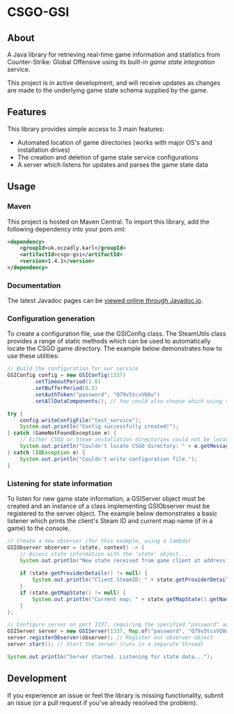 # CSGO-GSI
## About
A Java library for retrieving real-time game information and statistics from Counter-Strike: Global Offensive using
its built-in *game state integration* service.

This project is in active development, and will receive updates as changes are made to the underlying game state
 schema supplied by the game.

## Features
This library provides simple access to 3 main features:
- Automated location of game directories (works with major OS's and installation drives)
- The creation and deletion of game state service configurations
- A server which listens for updates and parses the game state data

## Usage
### Maven
This project is hosted on Maven Central. To import this library, add the following dependency into your pom.xml:
```xml
<dependency>
    <groupId>uk.oczadly.karl</groupId>
    <artifactId>csgo-gsi</artifactId>
    <version>1.4.1</version>
</dependency>
```

### Documentation
The latest Javadoc pages can be [viewed online through Javadoc.io](https://www.javadoc.io/doc/uk.oczadly.karl/csgo-gsi).

### Configuration generation
To create a configuration file, use the GSIConfig class. The SteamUtils class provides a range of static methods
which can be used to automatically locate the CSGO game directory. The example below demonstrates how to use
these utilities:

```java
// Build the configuration for our service
GSIConfig config = new GSIConfig(1337)
        .setTimeoutPeriod(1.0)
        .setBufferPeriod(0.5)
        .setAuthToken("password", "Q79v5tcxVQ8u")
        .setAllDataComponents(); // You could also choose which using setDataComponents

try {
    config.writeConfigFile("test_service");
    System.out.println("Config successfully created!");
} catch (GameNotFoundException e) {
    // Either CSGO or Steam installation directories could not be located
    System.out.println("Couldn't locate CSGO directory: " + e.getMessage());
} catch (IOException e) {
    System.out.println("Couldn't write configuration file.");
}
```

### Listening for state information
To listen for new game state information, a GSIServer object must be created and an instance of a class
implementing GSIObserver must be registered to the server object. The example below demonstrates a basic
listener which prints the client's Steam ID and current map name (if in a game) to the console.
```java
// Create a new observer (for this example, using a lambda)
GSIObserver observer = (state, context) -> {
    // Access state information with the 'state' object...
    System.out.println("New state received from game client at address " + context.getAddress().getHostAddress());
    
    if (state.getProviderDetails() != null) {
        System.out.println("Client SteamID: " + state.getProviderDetails().getClientSteamId());
    }
    if (state.getMapState() != null) {
        System.out.println("Current map: " + state.getMapState().getName());
    }
};

// Configure server on port 1337, requiring the specified "password" auth token
GSIServer server = new GSIServer(1337, Map.of("password", "Q79v5tcxVQ8u"));
server.registerObserver(observer); // Register our observer object
server.start(); // Start the server (runs in a separate thread)

System.out.println("Server started. Listening for state data...");
```

## Development
If you experience an issue or feel the library is missing functionality, submit an issue (or a pull request if you've
already resolved the problem).